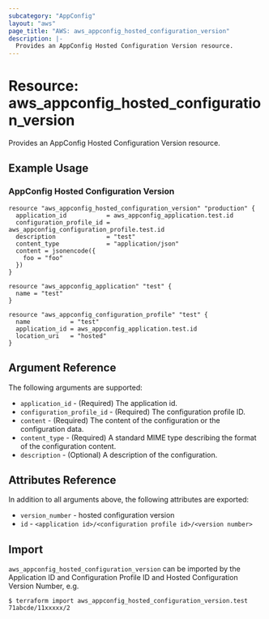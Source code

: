 ```yaml
---
subcategory: "AppConfig"
layout: "aws"
page_title: "AWS: aws_appconfig_hosted_configuration_version"
description: |-
  Provides an AppConfig Hosted Configuration Version resource.
---
```


# Resource: aws_appconfig_hosted_configuration_version

Provides an AppConfig Hosted Configuration Version resource.

## Example Usage

### AppConfig Hosted Configuration Version

```hcl
resource "aws_appconfig_hosted_configuration_version" "production" {
  application_id           = aws_appconfig_application.test.id
  configuration_profile_id = aws_appconfig_configuration_profile.test.id
  description              = "test"
  content_type             = "application/json"
  content = jsonencode({
    foo = "foo"
  })
}

resource "aws_appconfig_application" "test" {
  name = "test"
}

resource "aws_appconfig_configuration_profile" "test" {
  name           = "test"
  application_id = aws_appconfig_application.test.id
  location_uri   = "hosted"
}
```

## Argument Reference

The following arguments are supported:

- `application_id` - (Required) The application id.
- `configuration_profile_id` - (Required) The configuration profile ID.
- `content` - (Required) The content of the configuration or the configuration data.
- `content_type` - (Required) A standard MIME type describing the format of the configuration content.
- `description` - (Optional) A description of the configuration.

## Attributes Reference

In addition to all arguments above, the following attributes are exported:

- `version_number` - hosted configuration version
- `id` - `<application id>/<configuration profile id>/<version number>`

## Import

`aws_appconfig_hosted_configuration_version` can be imported by the Application ID and Configuration Profile ID and Hosted Configuration Version Number, e.g.

```
$ terraform import aws_appconfig_hosted_configuration_version.test 71abcde/11xxxxx/2
```
